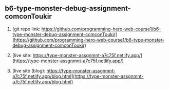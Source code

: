 ## b6-type-monster-debug-assignment-comconToukir

1. [git repo link: https://github.com/programming-hero-web-course1/b6-type-monster-debug-assignment-comconToukir](https://github.com/programming-hero-web-course1/b6-type-monster-debug-assignment-comconToukir)  

2. [live site: https://type-monster-assgnmnt-a7c75f.netlify.app/](https://type-monster-assgnmnt-a7c75f.netlify.app/)  

3. [live site (blog): https://type-monster-assgnmnt-a7c75f.netlify.app/blog.html](https://type-monster-assgnmnt-a7c75f.netlify.app/blog.html)  

